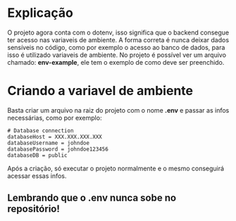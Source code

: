 # Explicação
O projeto agora conta com o dotenv, isso significa que o backend consegue ter acesso nas variaveis de ambiente.
A forma correta é nunca deixar dados sensíveis no código, como por exemplo o acesso ao banco de dados,
para isso é utilizado variaveis de ambiente. No projeto é possível ver um arquivo chamado: **env-example**,
ele tem o exemplo de como deve ser preenchido.

# Criando a variavel de ambiente
Basta criar um arquivo na raiz do projeto com o nome **.env** e passar as infos necessárias, como por exemplo:

```
# Database connection
databaseHost = XXX.XXX.XXX.XXX
databaseUsername = johndoe
databasePassword = johndoe123456
databaseDB = public
```

Após a criação, só executar o projeto normalmente e o mesmo conseguirá acessar essas infos.
## Lembrando que o .env nunca sobe no repositório!